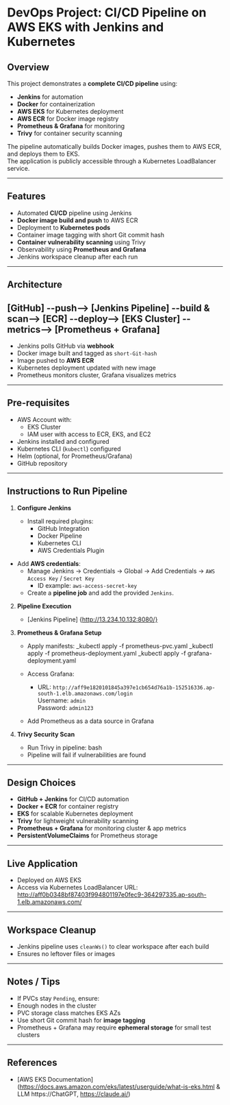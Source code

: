# DevOps Project: CI/CD Pipeline on AWS EKS with Jenkins and Kubernetes

## Overview

This project demonstrates a **complete CI/CD pipeline** using:

- **Jenkins** for automation
- **Docker** for containerization
- **AWS EKS** for Kubernetes deployment
- **AWS ECR** for Docker image registry
- **Prometheus & Grafana** for monitoring
- **Trivy** for container security scanning

The pipeline automatically builds Docker images, pushes them to AWS ECR, and deploys them to EKS.  
The application is publicly accessible through a Kubernetes LoadBalancer service.

---

## Features

- Automated **CI/CD** pipeline using Jenkins
- **Docker image build and push** to AWS ECR
- Deployment to **Kubernetes pods**
- Container image tagging with short Git commit hash
- **Container vulnerability scanning** using Trivy
- Observability using **Prometheus and Grafana**
- Jenkins workspace cleanup after each run

---

## Architecture

## [GitHub] --push--> [Jenkins Pipeline] --build & scan--> [ECR] --deploy--> [EKS Cluster] --metrics--> [Prometheus + Grafana]


- Jenkins polls GitHub via **webhook**
- Docker image built and tagged as `short-Git-hash`
- Image pushed to **AWS ECR**
- Kubernetes deployment updated with new image
- Prometheus monitors cluster, Grafana visualizes metrics

---

## Pre-requisites

- AWS Account with:
  - EKS Cluster
  - IAM user with access to ECR, EKS, and EC2
- Jenkins installed and configured
- Kubernetes CLI (`kubectl`) configured
- Helm (optional, for Prometheus/Grafana)
- GitHub repository

---

## Instructions to Run Pipeline

1. **Configure Jenkins**

   - Install required plugins:
     - GitHub Integration
     - Docker Pipeline
     - Kubernetes CLI
     - AWS Credentials Plugin
     
- Add **AWS credentials**:
     - Manage Jenkins → Credentials → Global → Add Credentials → `AWS Access Key` / `Secret Key`  
       - ID example: `aws-access-secret-key`
   - Create a **pipeline job** and add the provided `Jenkins`.

2. **Pipeline Execution**

   - [Jenkins Pipeline]  {http://13.234.10.132:8080/}

   

3. **Prometheus & Grafana Setup**

   - Apply manifests:
     _kubectl apply -f prometheus-pvc.yaml
     _kubectl apply -f prometheus-deployment.yaml
     _kubectl apply -f grafana-deployment.yaml

   - Access Grafana:
     - URL: `http://aff9e1820101845a397e1cb654d76a1b-152516336.ap-south-1.elb.amazonaws.com/login`  
       Username: `admin`  
       Password: `admin123`
   - Add Prometheus as a data source in Grafana

4. **Trivy Security Scan**

   - Run Trivy in pipeline:
       bash   
   - Pipeline will fail if vulnerabilities are found

---

## Design Choices

- **GitHub + Jenkins** for CI/CD automation
- **Docker + ECR** for container registry
- **EKS** for scalable Kubernetes deployment
- **Trivy** for lightweight vulnerability scanning
- **Prometheus + Grafana** for monitoring cluster & app metrics
- **PersistentVolumeClaims** for Prometheus storage

---

## Live Application

- Deployed on AWS EKS
- Access via Kubernetes LoadBalancer URL:  http://aff0b0348bf87403f994801197e0fec9-364297335.ap-south-1.elb.amazonaws.com/

---

## Workspace Cleanup

- Jenkins pipeline uses `cleanWs()` to clear workspace after each build
- Ensures no leftover files or images

---

## Notes / Tips

- If PVCs stay `Pending`, ensure:
- Enough nodes in the cluster
- PVC storage class matches EKS AZs
- Use short Git commit hash for **image tagging**
- Prometheus + Grafana may require **ephemeral storage** for small test clusters

---

## References

- [AWS EKS Documentation](https://docs.aws.amazon.com/eks/latest/userguide/what-is-eks.html & LLM https://ChatGPT, https://claude.ai/)





